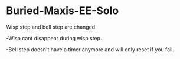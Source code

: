 # Buried-Maxis-EE-Solo

Wisp step and bell step are changed.

-Wisp cant disappear during wisp step.

-Bell step doesn't have a timer anymore and will only reset if you fail.
